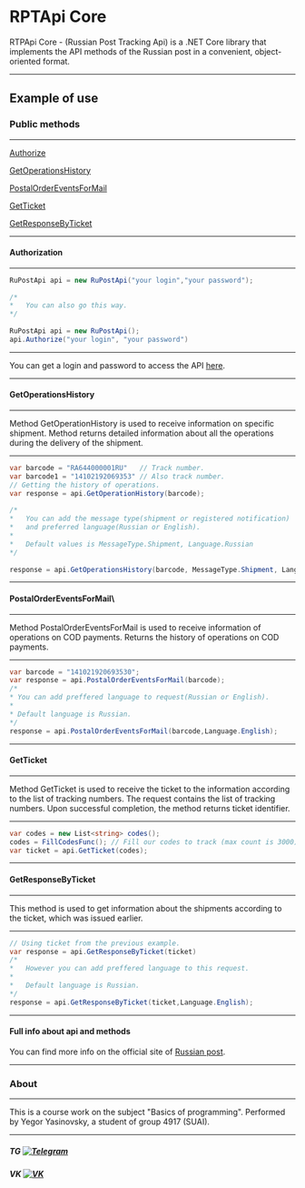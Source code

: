 # RPTApi Core
RTPApi Core - (Russian Post Tracking Api) is a .NET Core library that implements the API methods of the Russian post in a convenient, object-oriented format.

___
## Example of use

### Public methods
___
[Authorize](#authorization)

[GetOperationsHistory](#getoperationshistory)

[PostalOrderEventsForMail](#postalordereventsformail)

[GetTicket](#getticket)

[GetResponseByTicket](#getresponsebyticket)
___
####  Authorization
___
``` C#
RuPostApi api = new RuPostApi("your login","your password");
	
/*
*	You can also go this way.
*/
	
RuPostApi api = new RuPostApi();
api.Authorize("your login", "your password")
```

___
You can get a login and password to access the API [here](https://tracking.pochta.ru/main).
___
#### GetOperationsHistory
___
Method GetOperationHistory is used to receive information on specific shipment. 
Method returns detailed information about all the operations during the delivery of the shipment.
___
``` C#
var barcode = "RA644000001RU" 	// Track number.
var barcode1 = "14102192069353" // Also track number.
// Getting the history of operations.
var response = api.GetOperationHistory(barcode);
	
/*
*	You can add the message type(shipment or registered notification) 
*	and preferred language(Russian or English).
*	
*	Default values is MessageType.Shipment, Language.Russian
*/
	
response = api.GetOperationsHistory(barcode, MessageType.Shipment, Language.Russian)
```
___
#### PostalOrderEventsForMail\
___
Method PostalOrderEventsForMail  is used to receive information of operations on COD payments.
Returns the history of operations on COD payments.
___
``` C#
var barcode = "141021920693530";
var response = api.PostalOrderEventsForMail(barcode);
/*
* You can add preffered language to request(Russian or English).
*  
* Default language is Russian.
*/
response = api.PostalOrderEventsForMail(barcode,Language.English);
```
___
#### GetTicket
___
Method GetTicket is used to receive the ticket to the information according to the list of tracking numbers. 
The request contains the list of tracking numbers. Upon successful completion, the method returns ticket identifier.
___
```C#
var codes = new List<string> codes();
codes = FillCodesFunc(); // Fill our codes to track (max count is 3000).
var ticket = api.GetTicket(codes);
```

___
#### GetResponseByTicket
___
This method is used to get information about the shipments according to the ticket, which was issued earlier.
___
``` C#
// Using ticket from the previous example.
var response = api.GetResponseByTicket(ticket)
/*
*	However you can add preffered language to this request.
*	 
*	Default language is Russian.
*/
response = api.GetResponseByTicket(ticket,Language.English);
```
___
#### Full info about api and methods
You can find more info on the official site of [Russian post](https://tracking.pochta.ru/specification).

___
### About
___
This is a course work on the subject "Basics of programming". 
Performed by Yegor Yasinovsky, a student of group 4917 (SUAI).

___

##### TG [![Telegram](https://a.deviantart.net/avatars/t/o/tomazzo.png?6)](https://t.me/nide_1241) 
##### VK [![VK](https://sun9-29.userapi.com/c830108/v830108098/89ab/VzZ4pTxSNig.jpg?ava=1)](https://vk.com/yasinovskiy_egor)
	
